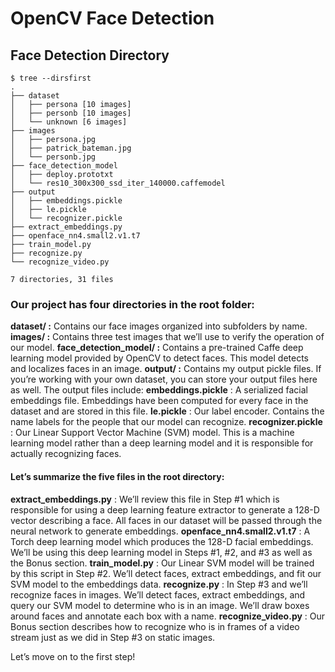 # OpenCV Face Detection

## Face Detection Directory

```
$ tree --dirsfirst
.
├── dataset
│   ├── persona [10 images]
│   ├── personb [10 images]
│   └── unknown [6 images]
├── images
│   ├── persona.jpg
│   ├── patrick_bateman.jpg
│   └── personb.jpg
├── face_detection_model
│   ├── deploy.prototxt
│   └── res10_300x300_ssd_iter_140000.caffemodel
├── output
│   ├── embeddings.pickle
│   ├── le.pickle
│   └── recognizer.pickle
├── extract_embeddings.py
├── openface_nn4.small2.v1.t7
├── train_model.py
├── recognize.py
└── recognize_video.py

7 directories, 31 files
```

### Our project has four directories in the root folder:

**dataset/ :** Contains our face images organized into subfolders by name.
**images/ :** Contains three test images that we’ll use to verify the operation of our model.
**face_detection_model/ :** Contains a pre-trained Caffe deep learning model provided by OpenCV to detect faces. This model detects and localizes faces in an image.
**output/ :** Contains my output pickle files. If you’re working with your own dataset, you can store your output files here as well. The output files include:
**embeddings.pickle** : A serialized facial embeddings file. Embeddings have been computed for every face in the dataset and are stored in this file.
**le.pickle** : Our label encoder. Contains the name labels for the people that our model can recognize.
**recognizer.pickle** : Our Linear Support Vector Machine (SVM) model. This is a machine learning model rather than a deep learning model and it is responsible for actually recognizing faces.

#### Let’s summarize the five files in the root directory:

**extract_embeddings.py** : We’ll review this file in Step #1 which is responsible for using a deep learning feature extractor to generate a 128-D vector describing a face. All faces in our dataset will be passed through the neural network to generate embeddings.
**openface_nn4.small2.v1.t7** : A Torch deep learning model which produces the 128-D facial embeddings. We’ll be using this deep learning model in Steps #1, #2, and #3 as well as the Bonus section.
**train_model.py** : Our Linear SVM model will be trained by this script in Step #2. We’ll detect faces, extract embeddings, and fit our SVM model to the embeddings data.
**recognize.py** : In Step #3 and we’ll recognize faces in images. We’ll detect faces, extract embeddings, and query our SVM model to determine who is in an image. We’ll draw boxes around faces and annotate each box with a name.
**recognize_video.py** : Our Bonus section describes how to recognize who is in frames of a video stream just as we did in Step #3 on static images.

Let’s move on to the first step!
